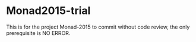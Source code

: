 # Monad2015-trial
This is for the project Monad-2015 to commit without code review, the only prerequisite is NO ERROR.
